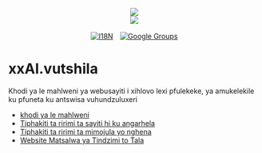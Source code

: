 <p align="center"><a href="https://xxai.art"><img src="https://cdn.jsdelivr.net/gh/xxai-art/doc/logo.svg"/></a><br/><a href="https://xxai.art"><img src="https://cdn.jsdelivr.net/gh/xxai-art/doc/xxai.svg"/></a></p><p align="center"><a href="https://github.com/xxai-art/doc#readme"><img alt="I18N" src="https://cdn.jsdelivr.net/gh/wactax/img/t.svg"/></a>　<a href="https://groups.google.com/u/0/g/xxai-art"><img alt="Google Groups" src="https://cdn.jsdelivr.net/gh/wactax/img/g-groups.svg"/></a></p>

# xxAI.vutshila

Khodi ya le mahlweni ya webusayiti i xihlovo lexi pfulekeke, ya amukelekile ku pfuneta ku antswisa vuhundzuluxeri

* [khodi ya le mahlweni](https://github.com/xxai-art/web)
* [Tiphakiti ta ririmi ta sayiti hi ku angarhela](https://github.com/xxai-art/web/tree/main/i18n)
* [Tiphakiti ta ririmi ta mimojula yo nghena](https://github.com/wacpkg/user/tree/main/ui.i18n)
* [Website Matsalwa ya Tindzimi to Tala](https://github.com/xxai-doc)
